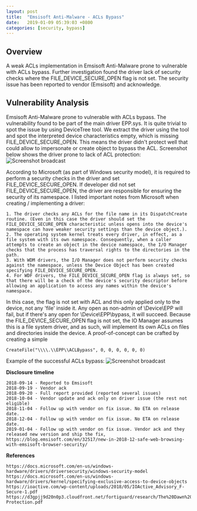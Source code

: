 ```yaml
---
layout: post
title:  "Emsisoft Anti-Malware - ACLs Bypass"
date:   2019-01-09 05:39:03 +0800
categories: [security, bypass]
---
```


Overview
--------
A weak ACLs implementation in Emsisoft Anti-Malware prone to vulnerable with ACLs bypass. Further investigation found the driver lack of security checks where the FILE_DEVICE_SECURE_OPEN flag is not set. The security issue has been reported to vendor (Emsisoft) and acknowledge. 

Vulnerability Analysis
----------------------
Emsisoft Anti-Malware prone to vulnerable with ACLs bypass. The vulnerability found to be part of the main driver EPP.sys. It is quite trivial to spot the issue by using DeviceTree tool. We extract the driver using the tool and spot the interpreted device characteristics empty, which is missing FILE_DEVICE_SECURE_OPEN. This means the driver didn't protect well that could allow to impersonate or create object to bypass the ACL. Screenshot below shows the driver prone to lack of ACL protection:
![Screenshot broadcast](https://raw.githubusercontent.com/nafiez/nafiez.github.io/master/static/img/_posts/1.png "Screenshot broadcast")

According to Microsoft (as part of Windows security model), it is required to perform a security checks in the driver and set FILE_DEVICE_SECURE_OPEN. If developer did not set FILE_DEVICE_SECURE_OPEN, the driver are responsible for ensuring the security of its namespace. I listed important notes from Microsoft when creating / implementing a driver:
```
1. The driver checks any ACLs for the file name in its DispatchCreate routine. (Even in this case the driver should set the FILE_DEVICE_SECURE_OPEN characteristic unless opens into the device's namespace can have weaker security settings than the device object.).
2. The operating system kernel treats every driver, in effect, as a file system with its own namespace. Consequently, when a caller attempts to create an object in the device namespace, the I/O Manager checks that the process has traversal rights to the directories in the path.
3. With WDM drivers, the I/O Manager does not perform security checks against the namespace, unless the Device Object has been created specifying FILE_DEVICE_SECURE_OPEN. 
4. For WDF drivers, the FILE_DEVICE_SECURE_OPEN flag is always set, so that there will be a check of the device's security descriptor before allowing an application to access any names within the device's namespace.
```

In this case, the flag is not set with ACL and this only applied only to the device, not any 'file' inside it. Any open as non-admin of \Device\EPP will fail, but if there's any open for \Device\EPP\bypass, it will succeed. Because the FILE_DEVICE_SECURE_OPEN flag is not set, the IO Manager assumes this is a file system driver, and as such, will implement its own ACLs on files and directories inside the device. A proof-of-concept can be crafted by creating a simple 
```
CreateFile("\\\\.\\EPP\\ACLBypass", 0, 0, 0, 0, 0, 0)
```

Example of the successful ACLs bypass: 
![Screenshot broadcast](https://raw.githubusercontent.com/nafiez/nafiez.github.io/master/static/img/_posts/2.png "Screenshot broadcast")


**Disclosure timeline**
```
2018-09-14 - Reported to Emsisoft
2018-09-19 - Vendor ack
2018-09-20 - Full report provided (reported several issues)
2018-10-04 - Vendor update and ack only on driver issue (the rest not eligible)
2018-11-04 - Follow up with vendor on fix issue. No ETA on release date.
2018-12-04 - Follow up with vendor on fix issue. No ETA on release date.
2019-01-04 - Follow up with vendor on fix issue. Vendor ack and they released new version and ship the fix, https://blog.emsisoft.com/en/32517/new-in-2018-12-safe-web-browsing-with-emsisoft-browser-security/
```

**References**
```
https://docs.microsoft.com/en-us/windows-hardware/drivers/driversecurity/windows-security-model
https://docs.microsoft.com/en-us/windows-hardware/drivers/kernel/specifying-exclusive-access-to-device-objects
https://ioactive.com/wp-content/uploads/2018/05/IOActive_Advisory_F-Secure-1.pdf
https://d3gpjj9d20n0p3.cloudfront.net/fortiguard/research/The%20Dawn%20of%20AV%20Self-Protection.pdf
```
